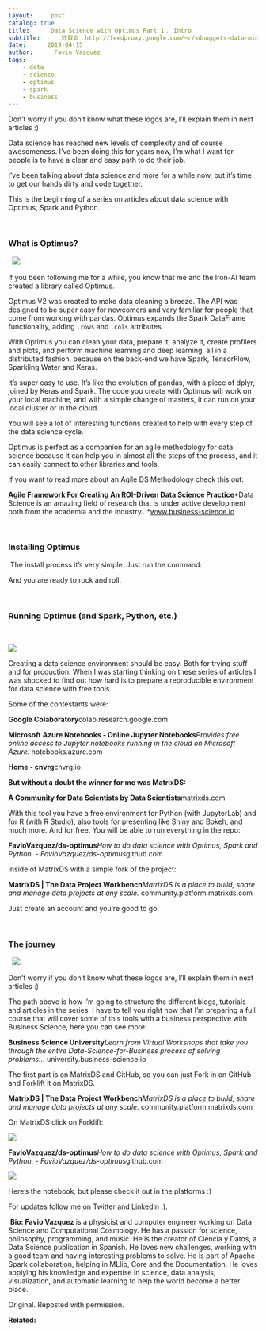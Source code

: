 ```yaml
---
layout:     post
catalog: true
title:      Data Science with Optimus Part 1： Intro
subtitle:      转载自：http://feedproxy.google.com/~r/kdnuggets-data-mining-analytics/~3/85yVlDQJoV4/data-science-with-optimus-part-1-intro.html
date:      2019-04-15
author:      Favio Vazquez
tags:
    - data
    - science
    - optimus
    - spark
    - business
---
```


Don’t worry if you don’t know what these logos are, I’ll explain them in next articles :)


Data science has reached new levels of complexity and of course awesomeness. I’ve been doing this for years now, I’m what I want for people is to have a clear and easy path to do their job.

I’ve been talking about data science and more for a while now, but it’s time to get our hands dirty and code together.

This is the beginning of a series on articles about data science with Optimus, Spark and Python.

 

### What is Optimus?

 
![](https://cdn-images-1.medium.com/max/800/0*fyeLdR3ChxjU2wli.png)



If you been following me for a while, you know that me and the Iron-AI team created a library called Optimus.

Optimus V2 was created to make data cleaning a breeze. The API was designed to be super easy for newcomers and very familiar for people that come from working with pandas. Optimus expands the Spark DataFrame functionality, adding `.rows` and `.cols` attributes.

With Optimus you can clean your data, prepare it, analyze it, create profilers and plots, and perform machine learning and deep learning, all in a distributed fashion, because on the back-end we have Spark, TensorFlow, Sparkling Water and Keras.

It’s super easy to use. It’s like the evolution of pandas, with a piece of dplyr, joined by Keras and Spark. The code you create with Optimus will work on your local machine, and with a simple change of masters, it can run on your local cluster or in the cloud.

You will see a lot of interesting functions created to help with every step of the data science cycle.

Optimus is perfect as a companion for an agile methodology for data science because it can help you in almost all the steps of the process, and it can easily connect to other libraries and tools.

If you want to read more about an Agile DS Methodology check this out:

**Agile Framework For Creating An ROI-Driven Data Science Practice***Data Science is an amazing field of research that is under active development both from the academia and the industry…*www.business-science.io

 

### Installing Optimus

 The install process it’s very simple. Just run the command:



And you are ready to rock and roll.

 

### Running Optimus (and Spark, Python, etc.)

 

![](https://cdn-images-1.medium.com/max/1200/0*MN7Oa9aamByAXHUF.jpg)


Creating a data science environment should be easy. Both for trying stuff and for production. When I was starting thinking on these series of articles I was shocked to find out how hard is to prepare a reproducible environment for data science with free tools.

Some of the contestants were:

**Google Colaboratory**colab.research.google.com

**Microsoft Azure Notebooks - Online Jupyter Notebooks***Provides free online access to Jupyter notebooks running in the cloud on Microsoft Azure.* notebooks.azure.com

**Home - cnvrg**cnvrg.io

**But without a doubt the winner for me was MatrixDS:**

**A Community for Data Scientists by Data Scientists**matrixds.com

With this tool you have a free environment for Python (with JupyterLab) and for R (with R Studio), also tools for presenting like Shiny and Bokeh, and much more. And for free. You will be able to run everything in the repo:

**FavioVazquez/ds-optimus***How to do data science with Optimus, Spark and Python. - FavioVazquez/ds-optimus*github.com

Inside of MatrixDS with a simple fork of the project:

**MatrixDS | The Data Project Workbench***MatrixDS is a place to build, share and manage data projects at any scale.* community.platform.matrixds.com

Just create an account and you’re good to go.

 

### The journey

 
![](https://cdn-images-1.medium.com/max/800/1*k1fRp9T-2Us7Pnz-M5-HDw.jpeg)


Don’t worry if you don’t know what these logos are, I’ll explain them in next articles :)


The path above is how I’m going to structure the different blogs, tutorials and articles in the series. I have to tell you right now that I’m preparing a full course that will cover some of this tools with a business perspective with Business Science, here you can see more:

**Business Science University***Learn from Virtual Workshops that take you through the entire Data-Science-for-Business process of solving problems…* university.business-science.io

The first part is on MatrixDS and GitHub, so you can just Fork in on GitHub and Forklift it on MatrixDS.

**MatrixDS | The Data Project Workbench***MatrixDS is a place to build, share and manage data projects at any scale.* community.platform.matrixds.com

On MatrixDS click on Forklift:

![](https://cdn-images-1.medium.com/max/1200/1*kPcosn3djQsK_B5b83jrww.png)


**FavioVazquez/ds-optimus***How to do data science with Optimus, Spark and Python. - FavioVazquez/ds-optimus*github.com

![](https://cdn-images-1.medium.com/max/800/1*Y5SpdYsVH5ncC_qOSvLlhA.png)


Here’s the notebook, but please check it out in the platforms :)


For updates follow me on Twitter and LinkedIn :).

 **Bio: Favio Vazquez** is a physicist and computer engineer working on Data Science and Computational Cosmology. He has a passion for science, philosophy, programming, and music. He is the creator of Ciencia y Datos, a Data Science publication in Spanish. He loves new challenges, working with a good team and having interesting problems to solve. He is part of Apache Spark collaboration, helping in MLlib, Core and the Documentation. He loves applying his knowledge and expertise in science, data analysis, visualization, and automatic learning to help the world become a better place.

Original. Reposted with permission.

**Related:**



 






